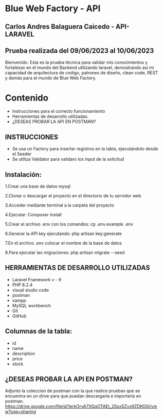 
# Blue Web Factory - API 
## Carlos Andres Balaguera Caicedo - API- LARAVEL

## Prueba realizada del 09/06/2023 al 10/06/2023
Bienvenido. Esta es la prueba técnica para validar mis conocimientos y fortalezas en el mundo del Backend utilizando laravel, demostrando así mi capacidad de arquitectura de codigo, patrones de diseño, clean code,  REST y demás para el mundo de Blue Web Factory.

# Contenido
* Instrucciones para el correcto funcionamiento
* Herramientas de desarrollo utilizadas.
* ¿DESEAS PROBAR LA API EN POSTMAN?

## INSTRUCCIONES
* Se usa un  Factory para insertar registros en la tabla, ejecutándolo desde el Seeder
* Se utiliza Validator para validaro los input de la solicitud

## Instalación:
1.Crear una base de datos mysql

2.Clonar o descargar el proyecto en el directorio de tu servidor web

3.Acceder mediante terminal a la carpeta del proyecto

4.Ejecutar:  Composer install

5.Crear el archivo .env con los comandos:  cp .env.example .env

6.Generar la API key ejecutando:  php artisan key:generate 

7.En el archivo .env colocar el nombre de la base de datos

8.Para ejecutar las migraciones: php artisan migrate --seed

## HERRAMIENTAS DE DESARROLLO UTILIZADAS
* Laravel Framework v - 9
* PHP 8.2.4 
* visual studio code
* postman
* xampp
* MySQL workbench
* Git
* GitHub

## Columnas de la tabla:
* id
* name
* description
* price
* stock

## ¿DESEAS PROBAR LA API EN POSTMAN?
Adjunto la coleccion de postman con la que realice pruebas que se encuentra en un drive para que puedan descargarla e importarla en postman. 
https://drive.google.com/file/d/1erkOrvA7XQqOTAEt_2SsxSZvx9ZDKG0j/view?usp=sharing 


